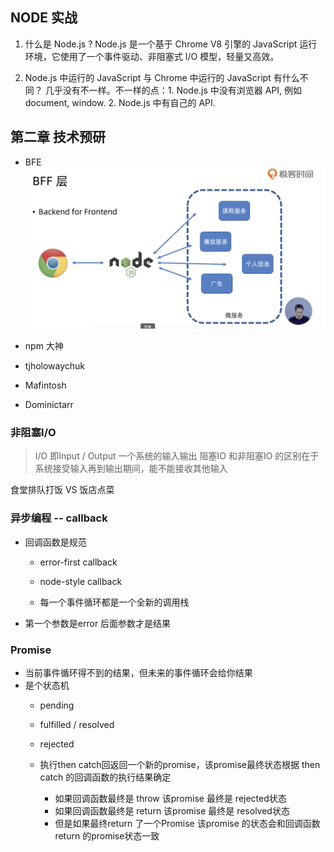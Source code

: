## NODE 实战
1. 什么是 Node.js ?
Node.js 是一个基于 Chrome V8 引擎的 JavaScript 运行环境，它使用了一个事件驱动、非阻塞式 I/O 模型，轻量又高效。

2. Node.js 中运行的 JavaScript 与 Chrome 中运行的 JavaScript 有什么不同？
几乎没有不一样。不一样的点：1. Node.js 中没有浏览器 API, 例如 document, window. 2. Node.js 中有自己的 API.

## 第二章 技术预研
- BFE
  ![BFE](./image/BFE-backend-for-frontend.png)

- npm 大神
 - tjholowaychuk
 - Mafintosh
 - Dominictarr  


 ### 非阻塞I/O
 > I/O 即Input / Output 一个系统的输入输出
 > 阻塞IO 和非阻塞IO 的区别在于系统接受输入再到输出期间，能不能接收其他输入

 食堂排队打饭 VS 饭店点菜


 ### 异步编程 -- callback
 - 回调函数是规范
   - error-first callback
   - node-style callback

   - 每一个事件循环都是一个全新的调用栈

- 第一个参数是error 后面参数才是结果   

### Promise 
- 当前事件循环得不到的结果，但未来的事件循环会给你结果
- 是个状态机
  - pending
  - fulfilled / resolved
  - rejected

  - 执行then catch回返回一个新的promise，该promise最终状态根据 then catch 的回调函数的执行结果确定
    - 如果回调函数最终是 throw 该promise 最终是 rejected状态
    - 如果回调函数最终是 return 该promise 最终是 resolved状态
    - 但是如果最终return 了一个Promise 该promise 的状态会和回调函数return 的promise状态一致
